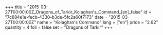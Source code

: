 +++
title = "2015-03-27T00:00:00Z_Dragons_of_Tarkir_Kolaghan's_Command_[en]_false"
id = "7c884e1e-fecb-4330-b3de-5fc2a60f7173"
date = "2015-03-27T00:00:00Z"
name = "Kolaghan's Command"
lang = ["en"]
price = "2.62"
quantity = 4
foil = false
set = "Dragons of Tarkir"
+++
